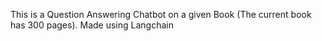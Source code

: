 This is a Question Answering Chatbot on a given Book (The current book has 300 pages). Made using Langchain
